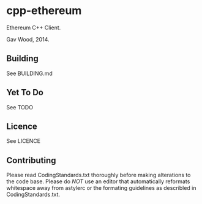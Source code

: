 # cpp-ethereum

Ethereum C++ Client.

Gav Wood, 2014.

## Building

See BUILDING.md

## Yet To Do

See TODO

## Licence

See LICENCE

## Contributing

Please read CodingStandards.txt thoroughly before making alterations to the code base. Please do *NOT* use an editor that automatically reformats whitespace away from astylerc or the formating guidelines as describled in CodingStandards.txt.


